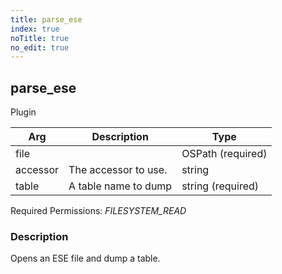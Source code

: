 ```yaml
---
title: parse_ese
index: true
noTitle: true
no_edit: true
---
```




<div class="vql_item"></div>


## parse_ese
<span class='vql_type pull-right page-header'>Plugin</span>



<div class="vqlargs"></div>

Arg | Description | Type
----|-------------|-----
file||OSPath (required)
accessor|The accessor to use.|string
table|A table name to dump|string (required)

Required Permissions: 
<i class="linkcolour label pull-right label-success">FILESYSTEM_READ</i>

### Description

Opens an ESE file and dump a table.

